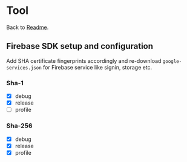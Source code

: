 # Tool

Back to [Readme](README.md).

## Firebase SDK setup and configuration

Add SHA certificate fingerprints accordingly and re-download `google-services.json` for Firebase service like signin, storage etc.

### Sha-1

- [x] debug
- [x] release
- [ ] profile

### Sha-256

- [x] debug
- [x] release
- [x] profile
